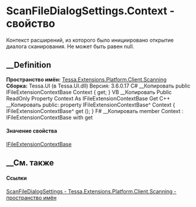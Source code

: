 # ScanFileDialogSettings.Context - свойство
Контекст расширений, из которого было инициировано открытие диалога
сканирования. Не может быть равен null.
## __Definition
 **Пространство имён:**
[Tessa.Extensions.Platform.Client.Scanning](N_Tessa_Extensions_Platform_Client_Scanning.htm)  
 **Сборка:** Tessa.UI (в Tessa.UI.dll) Версия: 3.6.0.17
C# __Копировать
     public IFileExtensionContextBase Context { get; }
VB __Копировать
     Public ReadOnly Property Context As IFileExtensionContextBase
    	Get
C++ __Копировать
     public:
    property IFileExtensionContextBase^ Context {
    	IFileExtensionContextBase^ get ();
    }
F# __Копировать
     member Context : IFileExtensionContextBase with get
#### Значение свойства
[IFileExtensionContextBase](T_Tessa_UI_Files_IFileExtensionContextBase.htm)
##  __См. также
#### Ссылки
[ScanFileDialogSettings -
](T_Tessa_Extensions_Platform_Client_Scanning_ScanFileDialogSettings.htm)
[Tessa.Extensions.Platform.Client.Scanning - пространство
имён](N_Tessa_Extensions_Platform_Client_Scanning.htm)
